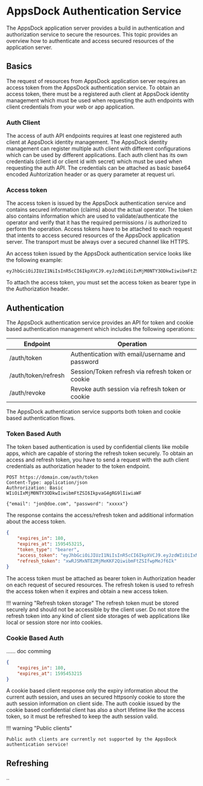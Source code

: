 # AppsDock Authentication Service

The AppsDock application server provides a build in authentication and authorization service to secure the resources. 
This topic provides an overview how to authenticate and access secured resources of the application server.

## Basics

The request of resources from AppsDock application server requires an access token from the AppsDock authentication
service. To obtain an access token, there must be a registered auth client at AppsDock identity management which must be 
used when requesting the auth endpoints with client credentials from your web or app application.

### Auth Client

The access of auth API endpoints requires at least one registered auth client at AppsDock identity management. 
The AppsDock identity management can register multiple auth client with different configurations which can be used by
different applications. Each auth client has its own credentials (client id or client id with secret) which must be used
when requesting the auth API. The credentials can be attached as basic base64 encoded Auhtorization header or as query
parameter at request uri.

### Access token

The access token is issued by the AppsDock authentication service and contains secured information (claims) about the
actual operator. The token also contains information which are used to validate/authenticate the operator and verify 
that it has the required permissions / is authorized to perform the operation. 
Access tokens have to be attached to each request that intents to access secured resources of the AppsDock application
server. The transport must be always over a secured channel like HTTPS.

An access token issued by the AppsDock authentication service looks like the following example:

```
eyJhbGciOiJIUzI1NiIsInR5cCI6IkpXVCJ9.eyJzdWIiOiIxMjM0NTY3ODkwIiwibmFtZSI6IkpvaG4gRG9lIiwiaWF0IjoxNTE2MjM5MDIyfQ.SflKxwRJSMeKKF2QT4fwpMeJf36POk6yJV_adQssw5c
```

To attach the access token, you must set the access token as bearer type in the Authorization header.

## Authentication

The AppsDock authentication service provides an API for token and cookie based authentication management which 
includes the following operations:

Endpoint                | Operation
------------------------|---------------------------------------------------
/auth/token             | Authentication with email/username and password  
/auth/token/refresh     | Session/Token refresh via refresh token or cookie
/auth/revoke            | Revoke auth session via refresh token or cookie  

The AppsDock authentication service supports both token and cookie based authentication flows. 
 
### Token Based Auth
The token based authentication is used by confidential clients like mobile apps, which are capable of storing the 
refresh token securely. To obtain an access and refresh token, you have to send a request with the auth 
client credentials as authorization header to the token endpoint.

```
POST https://domain.com/auth/token
Content-Type: application/json
Authrorization: Basic WIiOiIxMjM0NTY3ODkwIiwibmFtZSI6IkpvaG4gRG9lIiwiaWF

{"email": "jon@doe.com", "password": "xxxxx"}
```

The response contains the access/refresh token and additional information about the access token.

```json
{
    "expires_in": 180,
    "expires_at": 1595453215,
    "token_type": "bearer",
    "access_token": "eyJhbGciOiJIUzI1NiIsInR5cCI6IkpXVCJ9.eyJzdWIiOiIxMjM0......",
    "refresh_token": "xwRJSMxNTE2MjMeKKF2QiwibmFtZSIfwpMeJf6Ik"
}
```

The access token must be attached as bearer token in Authorization header on each request of secured resources. 
The refresh token is used to refresh the access token when it expires and obtain a new access token.

!!! warning "Refresh token storage"
    The refresh token must be stored securely and should not be accessible by the client user. Do not store the refresh
    token into any kind of client side storages of web applications like local or session store nor into cookies.

### Cookie Based Auth

...... doc comming

```json
{
    "expires_in": 180,
    "expires_at": 1595453215
}
```

A cookie based client response only the expiry information about the current auth session, and uses an secured httpsonly
cookie to store the auth session information on client side. The auth cookie issued by the cookie based confidential client
has also a short lifetime like the access token, so it must be refreshed to keep the auth session valid.

!!! warning "Public clients"
    
    Public auth clients are currently not supported by the AppsDock authentication service!
    
## Refreshing

..